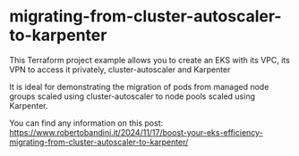 # migrating-from-cluster-autoscaler-to-karpenter

This Terraform project example allows you to create an EKS with its VPC, its VPN to access it privately, cluster-autoscaler and Karpenter

It is ideal for demonstrating the migration of pods from managed node groups scaled using cluster-autoscaler to node pools scaled using Karpenter.

You can find any information on this post: https://www.robertobandini.it/2024/11/17/boost-your-eks-efficiency-migrating-from-cluster-autoscaler-to-karpenter/